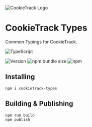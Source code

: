 ![CookieTrack Logo][logo]
# CookieTrack Types

Common Typings for CookieTrack.

![TypeScript](https://img.shields.io/badge/typescript-%23007ACC.svg?style=for-the-badge&logo=typescript&logoColor=white)

![Version](https://img.shields.io/github/package-json/v/CookieTrack-io/cookietrack-types)
![npm bundle size](https://img.shields.io/bundlephobia/min/cookietrack-types)
![npm](https://img.shields.io/npm/dt/cookietrack-types)

## Installing
`npm i cookietrack-types`

## Building & Publishing
```
npm run build
npm publish
```

[logo]: https://github.com/Ncookiez/cookietrack-api/blob/master/favicon.svg "CookieTrack"

